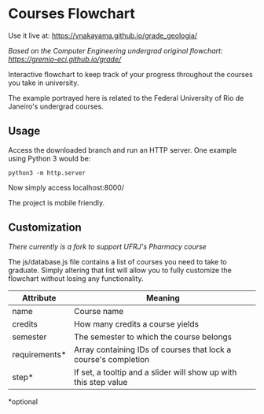 # Courses Flowchart

Use it live at: https://vnakayama.github.io/grade_geologia/

*Based on the Computer Engineering undergrad original flowchart: https://gremio-eci.github.io/grade/*

Interactive flowchart to keep track of your progress throughout the courses you take in university.

The example portrayed here is related to the Federal University of Rio de Janeiro's undergrad courses.

## Usage

Access the downloaded branch and run an HTTP server. One example using Python 3 would be:

`python3 -m http.server`

Now simply access localhost:8000/

The project is mobile friendly.

## Customization

*There currently is a fork to support UFRJ's Pharmacy course*

The js/database.js file contains a list of courses you need to take to graduate. Simply altering that list will allow you to fully customize the flowchart without losing any functionality.

| Attribute | Meaning |
| --- | --- |
| name | Course name |
| credits | How many credits a course yields |
| semester | The semester to which the course belongs |
| requirements* | Array containing IDs of courses that lock a course's completion |
| step* | If set, a tooltip and a slider will show up with this step value |

*optional
